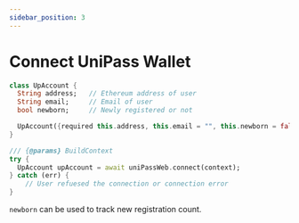 ```yaml
---
sidebar_position: 3
---
```


# Connect UniPass Wallet

```dart
class UpAccount {
  String address;   // Ethereum address of user
  String email;     // Email of user
  bool newborn;     // Newly registered or not

  UpAccount({required this.address, this.email = "", this.newborn = false});
}

/// {@params} BuildContext
try {
  UpAccount upAccount = await uniPassWeb.connect(context);
} catch (err) {
	// User refuesed the connection or connection error
}
```
`newborn` can be used to track new registration count.